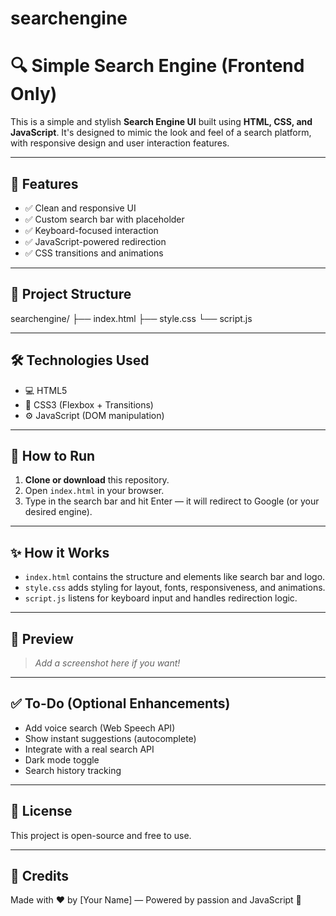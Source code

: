 # searchengine
# 🔍 Simple Search Engine (Frontend Only)

This is a simple and stylish **Search Engine UI** built using **HTML, CSS, and JavaScript**. It's designed to mimic the look and feel of a search platform, with responsive design and user interaction features.

---

## 🚀 Features

- ✅ Clean and responsive UI
- ✅ Custom search bar with placeholder
- ✅ Keyboard-focused interaction
- ✅ JavaScript-powered redirection
- ✅ CSS transitions and animations

---

## 📁 Project Structure

searchengine/
├── index.html
├── style.css
└── script.js


---

## 🛠️ Technologies Used

- 💻 HTML5
- 🎨 CSS3 (Flexbox + Transitions)
- ⚙️ JavaScript (DOM manipulation)

---

## 🔧 How to Run

1. **Clone or download** this repository.
2. Open `index.html` in your browser.
3. Type in the search bar and hit Enter — it will redirect to Google (or your desired engine).

---

## ✨ How it Works

- `index.html` contains the structure and elements like search bar and logo.
- `style.css` adds styling for layout, fonts, responsiveness, and animations.
- `script.js` listens for keyboard input and handles redirection logic.

---

## 📸 Preview

> _Add a screenshot here if you want!_

---

## ✅ To-Do (Optional Enhancements)

- Add voice search (Web Speech API)
- Show instant suggestions (autocomplete)
- Integrate with a real search API
- Dark mode toggle
- Search history tracking

---

## 📄 License

This project is open-source and free to use.

---

## 🙌 Credits

Made with ❤️ by [Your Name] — Powered by passion and JavaScript 💪
